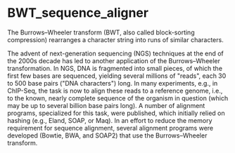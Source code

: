 # BWT_sequence_aligner
The Burrows–Wheeler transform (BWT, also called block-sorting compression) rearranges a character string into runs of similar characters. 

The advent of next-generation sequencing (NGS) techniques at the end of the 2000s decade has led to another application of the Burrows–Wheeler transformation. In NGS, DNA is fragmented into small pieces, of which the first few bases are sequenced, yielding several millions of "reads", each 30 to 500 base pairs ("DNA characters") long. In many experiments, e.g., in ChIP-Seq, the task is now to align these reads to a reference genome, i.e., to the known, nearly complete sequence of the organism in question (which may be up to several billion base pairs long). A number of alignment programs, specialized for this task, were published, which initially relied on hashing (e.g., Eland, SOAP, or Maq). In an effort to reduce the memory requirement for sequence alignment, several alignment programs were developed (Bowtie, BWA, and SOAP2) that use the Burrows–Wheeler transform.
